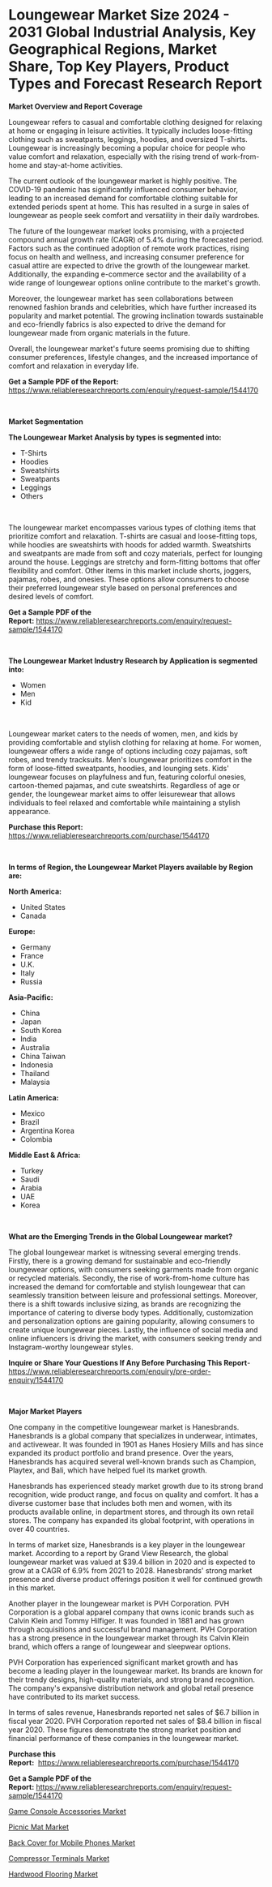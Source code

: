 <p><h1>Loungewear Market Size 2024 - 2031 Global Industrial Analysis, Key Geographical Regions, Market Share, Top Key Players, Product Types and Forecast Research Report</h1></p><p><strong>Market Overview and Report Coverage</strong></p>
<p><p>Loungewear refers to casual and comfortable clothing designed for relaxing at home or engaging in leisure activities. It typically includes loose-fitting clothing such as sweatpants, leggings, hoodies, and oversized T-shirts. Loungewear is increasingly becoming a popular choice for people who value comfort and relaxation, especially with the rising trend of work-from-home and stay-at-home activities.</p><p>The current outlook of the loungewear market is highly positive. The COVID-19 pandemic has significantly influenced consumer behavior, leading to an increased demand for comfortable clothing suitable for extended periods spent at home. This has resulted in a surge in sales of loungewear as people seek comfort and versatility in their daily wardrobes.</p><p>The future of the loungewear market looks promising, with a projected compound annual growth rate (CAGR) of 5.4% during the forecasted period. Factors such as the continued adoption of remote work practices, rising focus on health and wellness, and increasing consumer preference for casual attire are expected to drive the growth of the loungewear market. Additionally, the expanding e-commerce sector and the availability of a wide range of loungewear options online contribute to the market's growth.</p><p>Moreover, the loungewear market has seen collaborations between renowned fashion brands and celebrities, which have further increased its popularity and market potential. The growing inclination towards sustainable and eco-friendly fabrics is also expected to drive the demand for loungewear made from organic materials in the future.</p><p>Overall, the loungewear market's future seems promising due to shifting consumer preferences, lifestyle changes, and the increased importance of comfort and relaxation in everyday life.</p></p>
<p><strong>Get a Sample PDF of the Report:</strong> <a href="https://www.reliableresearchreports.com/enquiry/request-sample/1544170">https://www.reliableresearchreports.com/enquiry/request-sample/1544170</a></p>
<p>&nbsp;</p>
<p><strong>Market Segmentation</strong></p>
<p><strong>The Loungewear Market Analysis by types is segmented into:</strong></p>
<p><ul><li>T-Shirts</li><li>Hoodies</li><li>Sweatshirts</li><li>Sweatpants</li><li>Leggings</li><li>Others</li></ul></p>
<p>&nbsp;</p>
<p><p>The loungewear market encompasses various types of clothing items that prioritize comfort and relaxation. T-shirts are casual and loose-fitting tops, while hoodies are sweatshirts with hoods for added warmth. Sweatshirts and sweatpants are made from soft and cozy materials, perfect for lounging around the house. Leggings are stretchy and form-fitting bottoms that offer flexibility and comfort. Other items in this market include shorts, joggers, pajamas, robes, and onesies. These options allow consumers to choose their preferred loungewear style based on personal preferences and desired levels of comfort.</p></p>
<p><strong>Get a Sample PDF of the Report:</strong>&nbsp;<a href="https://www.reliableresearchreports.com/enquiry/request-sample/1544170">https://www.reliableresearchreports.com/enquiry/request-sample/1544170</a></p>
<p>&nbsp;</p>
<p><strong>The Loungewear Market Industry Research by Application is segmented into:</strong></p>
<p><ul><li>Women</li><li>Men</li><li>Kid</li></ul></p>
<p>&nbsp;</p>
<p><p>Loungewear market caters to the needs of women, men, and kids by providing comfortable and stylish clothing for relaxing at home. For women, loungewear offers a wide range of options including cozy pajamas, soft robes, and trendy tracksuits. Men's loungewear prioritizes comfort in the form of loose-fitted sweatpants, hoodies, and lounging sets. Kids' loungewear focuses on playfulness and fun, featuring colorful onesies, cartoon-themed pajamas, and cute sweatshirts. Regardless of age or gender, the loungewear market aims to offer leisurewear that allows individuals to feel relaxed and comfortable while maintaining a stylish appearance.</p></p>
<p><strong>Purchase this Report:</strong>&nbsp; <a href="https://www.reliableresearchreports.com/purchase/1544170">https://www.reliableresearchreports.com/purchase/1544170</a></p>
<p>&nbsp;</p>
<p><strong>In terms of Region, the Loungewear Market Players available by Region are:</strong></p>
<p>
    <p> <strong> North America: </strong>
        <ul>
            <li>United States</li>
            <li>Canada</li>
        </ul>
        </p> 
    <p> <strong> Europe: </strong>
        <ul>
            <li>Germany</li>
            <li>France</li>
            <li>U.K.</li>
            <li>Italy</li>
            <li>Russia</li>
        </ul>
        </p> 
    <p> <strong> Asia-Pacific: </strong>
        <ul>
            <li>China</li>
            <li>Japan</li>
            <li>South Korea</li>
            <li>India</li>
            <li>Australia</li>
            <li>China Taiwan</li>
            <li>Indonesia</li>
            <li>Thailand</li>
            <li>Malaysia</li>
        </ul>
        </p> 
    <p> <strong> Latin America: </strong>
        <ul>
            <li>Mexico</li>
            <li>Brazil</li>
            <li>Argentina Korea</li>
            <li>Colombia</li>
        </ul>
        </p> 
    <p> <strong> Middle East & Africa: </strong>
        <ul>
            <li>Turkey</li>
            <li>Saudi</li>
            <li>Arabia</li>
            <li>UAE</li>
            <li>Korea</li>
        </ul>
    </p>
    </p>
<p>&nbsp;</p>
<p><strong>What are the Emerging Trends in the Global Loungewear market?</strong></p>
<p><p>The global loungewear market is witnessing several emerging trends. Firstly, there is a growing demand for sustainable and eco-friendly loungewear options, with consumers seeking garments made from organic or recycled materials. Secondly, the rise of work-from-home culture has increased the demand for comfortable and stylish loungewear that can seamlessly transition between leisure and professional settings. Moreover, there is a shift towards inclusive sizing, as brands are recognizing the importance of catering to diverse body types. Additionally, customization and personalization options are gaining popularity, allowing consumers to create unique loungewear pieces. Lastly, the influence of social media and online influencers is driving the market, with consumers seeking trendy and Instagram-worthy loungewear styles.</p></p>
<p><strong>Inquire or Share Your Questions If Any Before Purchasing This Report</strong>- <a href="https://www.reliableresearchreports.com/enquiry/pre-order-enquiry/1544170">https://www.reliableresearchreports.com/enquiry/pre-order-enquiry/1544170</a></p>
<p>&nbsp;</p>
<p><strong>Major Market Players</strong></p>
<p><p>One company in the competitive loungewear market is Hanesbrands. Hanesbrands is a global company that specializes in underwear, intimates, and activewear. It was founded in 1901 as Hanes Hosiery Mills and has since expanded its product portfolio and brand presence. Over the years, Hanesbrands has acquired several well-known brands such as Champion, Playtex, and Bali, which have helped fuel its market growth.</p><p>Hanesbrands has experienced steady market growth due to its strong brand recognition, wide product range, and focus on quality and comfort. It has a diverse customer base that includes both men and women, with its products available online, in department stores, and through its own retail stores. The company has expanded its global footprint, with operations in over 40 countries.</p><p>In terms of market size, Hanesbrands is a key player in the loungewear market. According to a report by Grand View Research, the global loungewear market was valued at $39.4 billion in 2020 and is expected to grow at a CAGR of 6.9% from 2021 to 2028. Hanesbrands' strong market presence and diverse product offerings position it well for continued growth in this market.</p><p>Another player in the loungewear market is PVH Corporation. PVH Corporation is a global apparel company that owns iconic brands such as Calvin Klein and Tommy Hilfiger. It was founded in 1881 and has grown through acquisitions and successful brand management. PVH Corporation has a strong presence in the loungewear market through its Calvin Klein brand, which offers a range of loungewear and sleepwear options.</p><p>PVH Corporation has experienced significant market growth and has become a leading player in the loungewear market. Its brands are known for their trendy designs, high-quality materials, and strong brand recognition. The company's expansive distribution network and global retail presence have contributed to its market success.</p><p>In terms of sales revenue, Hanesbrands reported net sales of $6.7 billion in fiscal year 2020. PVH Corporation reported net sales of $8.4 billion in fiscal year 2020. These figures demonstrate the strong market position and financial performance of these companies in the loungewear market.</p></p>
<p><strong>Purchase this Report:</strong>&nbsp;&nbsp;<a href="https://www.reliableresearchreports.com/purchase/1544170">https://www.reliableresearchreports.com/purchase/1544170</a></p>
<p></p>
<p><strong>Get a Sample PDF of the Report:</strong>&nbsp;<a href="https://www.reliableresearchreports.com/enquiry/request-sample/1544170">https://www.reliableresearchreports.com/enquiry/request-sample/1544170</a></p>
<p><p><a href="https://github.com/aasishrp01/Market-Research-Report-List-2/blob/main/game-console-accessories-market.md">Game Console Accessories Market</a></p><p><a href="https://github.com/aashishrp/Market-Research-Report-List-1/blob/main/picnic-mat-market.md">Picnic Mat Market</a></p><p><a href="https://github.com/Paul14Anderson63/Market-Research-Report-List-1/blob/main/back-cover-for-mobile-phones-market.md">Back Cover for Mobile Phones Market</a></p><p><a href="https://github.com/dringals/Market-Research-Report-List-1/blob/main/compressor-terminals-market.md">Compressor Terminals Market</a></p><p><a href="https://github.com/aashishrp02/Market-Research-Report-List-1/blob/main/hardwood-flooring-market.md">Hardwood Flooring Market</a></p></p>